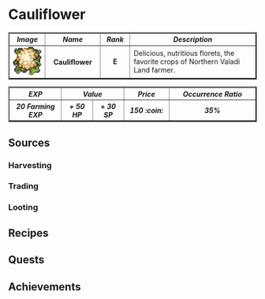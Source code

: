 # Cauliflower 

<table border="2">
   <tr>
      <th width="100px"><i>  Image  </i></td>
      <th width="150px"><i>  Name  </i></td>
      <th width="75px"><i>  Rank  </i></td>
      <th width="700px"><i>  Description  </i></td>
   </tr>
   
   <tr>
      <td width="100px"><div align="center"><a id="cauliflower"><img src="../Harvest-Items-Images/Cauliflower.png" width="60" height="57"></a></div></td>
      <th width="150px"><div align="center"> Cauliflower </div></td>
      <td width="75px"><b><div align="center"> E </div></b></td>
      <td width="700px"> Delicious, nutritious florets, the favorite crops of Northern Valadi Land farmer. </td>
   </tr>
</table>

<table border="2">
   <tr>
      <th width="150px"><i>  EXP  </i></th>
      <th width="200px" colspan="2"><i>  Value  </i></th>
      <th width="150px"><i>  Price  </i></th>
      <th width="300px"><i>  Occurrence Ratio  </i></th>
   </tr>

   <tr>
      <th width="150px"><i>  20 Farming EXP  </i></th>
      <th width="100px"><i>  + 50 HP  </i></th>
      <th width="100px"><i>  + 30 SP  </i></th>
      <th width="150px"><i>  150  :coin: </i></th>
      <th width="300px"><i>  35%  </i></th>
   </tr>
</table>

## Sources

### Harvesting

### Trading

### Looting

## Recipes

## Quests

## Achievements
